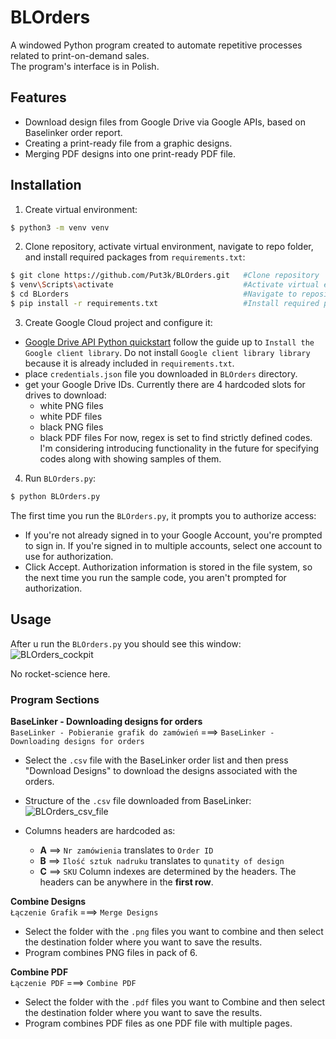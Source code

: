 
# BLOrders

A windowed Python program created to automate repetitive processes related to print-on-demand sales.  
The program's interface is in Polish.




## Features

- Download design files from Google Drive via Google APIs, based on Baselinker order report.
- Creating a print-ready file from a graphic designs.
- Merging PDF designs into one print-ready PDF file.


## Installation

1. Create virtual environment:
```bash
$ python3 -m venv venv
```

2. Clone repository, activate virtual environment, navigate to repo folder, and install required packages from `requirements.txt`:
```bash
$ git clone https://github.com/Put3k/BLOrders.git   #Clone repository
$ venv\Scripts\activate                             #Activate virtual environment
$ cd BLorders                                       #Navigate to repository folder
$ pip install -r requirements.txt                   #Install required packages
```

3. Create Google Cloud project and configure it:
* [Google Drive API Python quickstart](https://developers.google.com/drive/api/quickstart/python) follow the guide up to `Install the Google client library`. Do not install `Google client library library` because it is already included in `requirements.txt`.
* place `credentials.json` file you downloaded in `BLOrders` directory.
* get your Google Drive IDs. Currently there are 4 hardcoded slots for drives to download:
    * white PNG files
    * white PDF files
    * black PNG files
    * black PDF files
    For now, regex is set to find strictly defined codes. I'm considering introducing functionality in the future for specifying codes along with showing samples of them.
4. Run `BLOrders.py`:
```bash
$ python BLOrders.py
```

The first time you run the `BLOrders.py`, it prompts you to authorize access:
- If you're not already signed in to your Google Account, you're prompted to sign in. If you're signed in to multiple accounts, select one account to use for authorization.
- Click Accept.
Authorization information is stored in the file system, so the next time you run the sample code, you aren't prompted for authorization.


## Usage

After u run the `BLOrders.py` you should see this window:
![BLOrders_cockpit](https://imageupload.io/ib/7HOaejCootGYLJ1_1693315713.png)

No rocket-science here.

### Program Sections

**BaseLinker - Downloading designs for orders**  
`BaseLinker - Pobieranie grafik do zamówień` ===> `BaseLinker - Downloading designs for orders`
* Select the `.csv` file with the BaseLinker order list and then press "Download Designs" to download the designs associated with the orders.

* Structure of the `.csv` file downloaded from BaseLinker:
![BLOrders_csv_file](https://imageupload.io/ib/X1Brot57ypqccJs_1693317162.png)  
* Columns headers are hardcoded as:
    * **A** ==> `Nr zamówienia` translates to `Order ID`
    * **B** ==> `Ilość sztuk nadruku` translates to `qunatity of design`
    * **C** ==> `SKU`
    Column indexes are determined by the headers. The headers can be anywhere in the **first row**.

**Combine Designs**  
`Łączenie Grafik` ===> `Merge Designs`
* Select the folder with the `.png` files you want to combine and then select the destination folder where you want to save the results.
* Program combines PNG files in pack of 6.

**Combine PDF**  
`Łączenie PDF` ===> `Combine PDF`
* Select the folder with the `.pdf` files you want to Combine and then select the destination folder where you want to save the results.
* Program combines PDF files as one PDF file with multiple pages.


